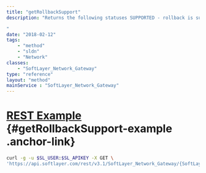```yaml
---
title: "getRollbackSupport"
description: "Returns the following statuses SUPPORTED - rollback is supported and perform automatically UNSUPPORTED - rollback is not supported MANUAL - rollback can be performed but 

"
date: "2018-02-12"
tags:
    - "method"
    - "sldn"
    - "Network"
classes:
    - "SoftLayer_Network_Gateway"
type: "reference"
layout: "method"
mainService : "SoftLayer_Network_Gateway"
---
```


# [REST Example](#getRollbackSupport-example) <a href="/article/rest/"><i class="fas fa-question"></i></a> {#getRollbackSupport-example .anchor-link} 
```bash
curl -g -u $SL_USER:$SL_APIKEY -X GET \
'https://api.softlayer.com/rest/v3.1/SoftLayer_Network_Gateway/{SoftLayer_Network_GatewayID}/getRollbackSupport'
```

